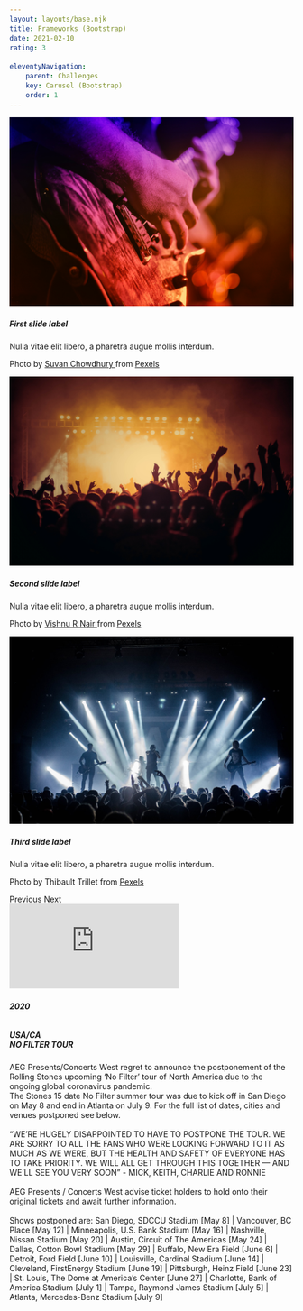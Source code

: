 ```yaml
---
layout: layouts/base.njk
title: Frameworks (Bootstrap)
date: 2021-02-10
rating: 3

eleventyNavigation: 
    parent: Challenges
    key: Carusel (Bootstrap)
    order: 1
---
```


<section class="hero">
      <div class="container-fluid p-0">
        <div id="carouselExampleFade" class="carousel slide carousel-fade" data-bs-ride="carousel">
            <div class="carousel-inner">
              <div class="carousel-item active">
                <img src="/img/pexels-suvan-chowdhury-144428.jpg" class="d-block w-100" >
                <div class="carousel-caption d-none d-md-block">
                    <h5>First slide label</h5>
                    <p>Nulla vitae elit libero, a pharetra augue mollis interdum.</p>
                    <p>Photo by <a href="https://www.pexels.com/@suvan-chowdhury-37305"> Suvan Chowdhury </a>from <a href="https://www.pexels.com/">Pexels</a></p>
                  </div>
              </div>
              <div class="carousel-item">
                <img src="/img/pexels-vishnu-r-nair-1105666.jpg" class="d-block w-100" >
                <div class="carousel-caption d-none d-md-block">
                    <h5>Second slide label</h5>
                    <p>Nulla vitae elit libero, a pharetra augue mollis interdum.</p>
                    <p>Photo by  <a href="https://www.pexels.com/@vishnurnair">Vishnu R Nair </a> from <a href="https://www.pexels.com/">Pexels</a></p>
                </div>
              </div>  
              <div class="carousel-item">
                <img src="/img/pexels-thibault-trillet-167636.jpg" class="d-block w-100" >
                <div class="carousel-caption d-none d-md-block">
                    <h5>Third slide label</h5>
                    <p>Nulla vitae elit libero, a pharetra augue mollis interdum.</p>
                    <p> Photo by <a herf="https://www.pexels.com/@thibault-trillet-44912">Thibault Trillet </a>  from <a href="https://www.pexels.com/">Pexels</a></p>
                </div>
              </div>
            </div>
            <a class="carousel-control-prev" href="#carouselExampleFade" role="button" data-bs-slide="prev">
              <span class="carousel-control-prev-icon" aria-hidden="true"></span>
              <span class="visually-hidden">Previous</span>
            </a>
            <a class="carousel-control-next" href="#carouselExampleFade" role="button" data-bs-slide="next">
              <span class="carousel-control-next-icon" aria-hidden="true"></span>
              <span class="visually-hidden">Next</span>
            </a>
          </div>
      </div>
    </section class="hero">
    <main class="container mt-5">
      <div class="row">
        <div class="col-md-8  iframe-container" >
            <iframe class="d-block w-100"  src="https://www.youtube.com/embed/nVrdXUHvsF0?start=14" frameborder="0" allow="accelerometer; autoplay; clipboard-write; encrypted-media; gyroscope; picture-in-picture" allowfullscreen></iframe>
        </div>
        <aside class="col-md-3">          
          <h5>2020 <br><br> <br>USA/CA<br> NO FILTER TOUR</h5>     
          <p>AEG Presents/Concerts West regret to announce the postponement of the Rolling Stones upcoming ‘No Filter’ tour of North America due to the ongoing global coronavirus pandemic.<br>
              The Stones 15 date No Filter summer tour was due to kick off in San Diego on May 8 and end in Atlanta on July 9. For the full list of dates, cities and venues postponed see below.<br>
              <br>
              “WE’RE HUGELY DISAPPOINTED TO HAVE TO POSTPONE THE TOUR. WE ARE SORRY TO ALL THE FANS WHO WERE LOOKING FORWARD TO IT AS MUCH AS WE WERE, BUT THE HEALTH AND SAFETY OF EVERYONE HAS TO TAKE PRIORITY. WE WILL ALL GET THROUGH THIS TOGETHER — AND WE’LL SEE YOU VERY SOON” - MICK, KEITH, CHARLIE AND RONNIE<br>
              <br>
              AEG Presents / Concerts West advise ticket holders to hold onto their original tickets and await further information.<br>
              <br>
              Shows postponed are: San Diego, SDCCU Stadium [May 8] | Vancouver, BC Place [May 12] | Minneapolis, U.S. Bank Stadium [May 16] | Nashville, Nissan Stadium [May 20] | Austin, Circuit of The Americas [May 24] | Dallas, Cotton Bowl Stadium [May 29] | Buffalo, New Era Field [June 6] | Detroit, Ford Field [June 10] | Louisville, Cardinal Stadium [June 14] | Cleveland, FirstEnergy Stadium [June 19] | Pittsburgh, Heinz Field [June 23] | St. Louis, The Dome at America’s Center [June 27] | Charlotte, Bank of America Stadium [July 1] | Tampa, Raymond James Stadium [July 5] | Atlanta, Mercedes-Benz Stadium [July 9]</p>
        </aside>
